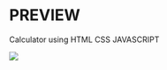 # PREVIEW

Calculator using HTML CSS JAVASCRIPT

![](https://github.com/developer-venish/OIBSIP/blob/main/Tasks/calculator/demo.gif)
